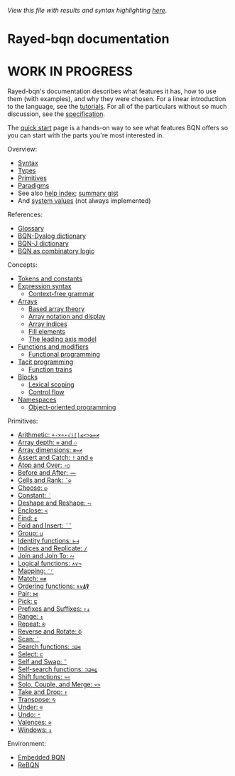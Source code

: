 *View this file with results and syntax highlighting [here](https://mlochbaum.github.io/BQN/doc/index.html).*

# Rayed-bqn documentation

# WORK IN PROGRESS

Rayed-bqn's documentation describes what features it has, how to use them (with examples), and why they were chosen. For a linear introduction to the language, see the [tutorials](../tutorial/README.md). For all of the particulars without so much discussion, see the [specification](../spec/README.md).

The [quick start](quick.md) page is a hands-on way to see what features BQN offers so you can start with the parts you're most interested in.

Overview:
- [Syntax](syntax.md)
- [Types](types.md)
- [Primitives](primitive.md)
- [Paradigms](paradigms.md)
- See also [help index](../help/README.md); [summary gist](https://gist.github.com/dzaima/52b47f898c5d43f72dc2637d6cdadedd)
- And [system values](../spec/system.md) (not always implemented)

References:
- [Glossary](glossary.md)
- [BQN-Dyalog dictionary](fromDyalog.md)
- [BQN-J dictionary](fromJ.md)
- [BQN as combinatory logic](birds.md)

Concepts:
- [Tokens and constants](token.md)
- [Expression syntax](expression.md)
  - [Context-free grammar](context.md)
- [Arrays](array.md)
  - [Based array theory](based.md)
  - [Array notation and display](arrayrepr.md)
  - [Array indices](indices.md)
  - [Fill elements](fill.md)
  - [The leading axis model](leading.md)
- [Functions and modifiers](ops.md)
  - [Functional programming](functional.md)
- [Tacit programming](tacit.md)
  - [Function trains](train.md)
- [Blocks](block.md)
  - [Lexical scoping](lexical.md)
  - [Control flow](control.md)
- [Namespaces](namespace.md)
  - [Object-oriented programming](oop.md)

Primitives:
- [Arithmetic: `+-×÷⋆√⌊⌈|≤<>≥=≠`](arithmetic.md)
- [Array depth: `≡` and `⚇`](depth.md)
- [Array dimensions: `≢=≠`](shape.md)
- [Assert and Catch: `!` and `⎊`](assert.md)
- [Atop and Over: `∘○`](compose.md)
- [Before and After: `⊸⟜`](hook.md)
- [Cells and Rank: `˘⎉`](rank.md)
- [Choose: `◶`](choose.md)
- [Constant: `˙`](constant.md)
- [Deshape and Reshape: `⥊`](reshape.md)
- [Enclose: `<`](enclose.md)
- [Find: `⍷`](find.md)
- [Fold and Insert: `´˝`](fold.md)
- [Group: `⊔`](group.md)
- [Identity functions: `⊢⊣`](identity.md)
- [Indices and Replicate: `/`](replicate.md)
- [Join and Join To: `∾`](join.md)
- [Logical functions: `∧∨¬`](logic.md)
- [Mapping: `¨⌜`](map.md)
- [Match: `≡≢`](match.md)
- [Ordering functions: `∧∨⍋⍒`](order.md)
- [Pair: `⋈`](pair.md)
- [Pick: `⊑`](pick.md)
- [Prefixes and Suffixes: `↑↓`](prefixes.md)
- [Range: `↕`](range.md)
- [Repeat: `⍟`](repeat.md)
- [Reverse and Rotate: `⌽`](reverse.md)
- [Scan: `` ` ``](scan.md)
- [Search functions: `⊐⊒∊`](search.md)
- [Select: `⊏`](select.md)
- [Self and Swap: `˜`](swap.md)
- [Self-search functions: `⊐⊒∊⍷`](selfcmp.md)
- [Shift functions: `»«`](shift.md)
- [Solo, Couple, and Merge: `≍>`](couple.md)
- [Take and Drop: `↑`](take.md)
- [Transpose: `⍉`](transpose.md)
- [Under: `⌾`](under.md)
- [Undo: `⁼`](undo.md)
- [Valences: `⊘`](valences.md)
- [Windows: `↕`](windows.md)

Environment:
- [Embedded BQN](embed.md)
- [ReBQN](rebqn.md)
